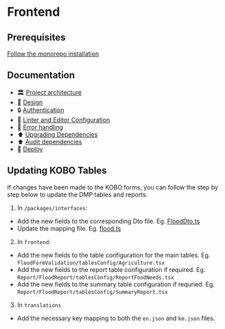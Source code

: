 # Frontend

## Prerequisites

[Follow the monorepo installation](../../docs/installation.md)

## Documentation

- 🏛️ [Project architecture](./docs/architecture.md)
- 💅 [Design](./docs/design.md)
- 🔒 [Authentication](./docs/authentication.md)
- 🚨 [Linter and Editor Configuration](./docs/linter-editor.md)
- 💃 [Error handling](./docs/error-handling.md)
- ⬆️ [Upgrading Dependencies](./docs/upgrading-dependencies.md)
- ⬆️ [Audit dependencies](./docs/dependency-security-audit.md)
- 🚀 [Deploy](./docs/deploy.md)

## Updating KOBO Tables

If changes have been made to the KOBO forms, you can follow the step by step below to update the DMP tables and reports.

1. In `/packages/interfaces`:

- Add the new fields to the corresponding Dto file. Eg. [FloodDto.ts](../../packages/interfaces/src/kobo/FloodDto.ts)
- Update the mapping file. Eg. [flood.ts](../../packages/interfaces/src/kobo/mapping/flood.ts)

2. In `frontend`:

- Add the new fields to the table configuration for the main tables. Eg. `FloodFormValidation/tablesConfig/Agriculture.tsx`
- Add the new fields to the report table configuration if required. Eg. `Report/FloodReport/tablesConfig/ReportFoodNeeds.tsx`
- Add the new fields to the summary table configuration if requried. Eg. `Report/FloodReport/tablesConfig/SummaryReport.tsx`

3. In `translations`

- Add the necessary key mapping to both the `en.json` and `km.json` files.
